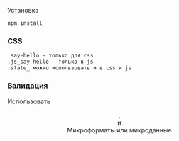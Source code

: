 Установка

`npm install`

### CSS

    .say-hello - только для css
    .js_say-hello - только в js
    .state_ можно использовать и в css и js

### Валидация

Использовать <header>, <article> и <section>
Микроформаты или микроданные



